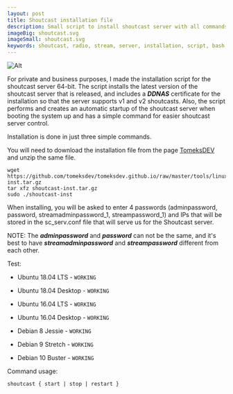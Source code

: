 ```yaml
---
layout: post
title: Shoutcast installation file
description: Small script to install shoutcast server with all commands in few lines
imageBig: shoutcast.svg
imageSmall: shoutcast.svg
keywords: shoutcast, radio, stream, server, installation, script, bash, ubuntu, debian, linux, DDNAS, v1, v2, stream, password
---
```


![Alt](https://tomeksdev.com/postImages/Shoutcast_1.png "Shoutcast")

For private and business purposes, I made the installation script for the shoutcast server 64-bit. The script installs the latest version of the shoutcast server that is released, and includes a **_DDNAS_** certificate for the installation so that the server supports v1 and v2 shoutcasts. Also, the script performs and creates an automatic startup of the shoutcast server when booting the system up and has a simple command for easier shoutcast server control.

Installation is done in just three simple commands.

You will need to download the installation file from the page [TomeksDEV](https://tomeksdev.com/tools/linux/shoutcast-inst.tar.gz) and unzip the same file.

    wget https://github.com/tomeksdev/tomeksdev.github.io/raw/master/tools/linux/shoutcast-inst.tar.gz
    tar xfz shoutcast-inst.tar.gz
    sudo ./shoutcast-inst

When installing, you will be asked to enter 4 passwords (adminpassword, password, streamadminpassword_1, streampassword_1) and IPs that will be stored in the sc_serv.conf file that will serve us for the Shoutcast server.

NOTE: The **_adminpassword_** and **_password_** can not be the same, and it's best to have **_streamadminpassword_** and **_streampassword_** different from each other.

Test:

- Ubuntu 18.04 LTS - `WORKING`

- Ubuntu 18.04 Desktop - `WORKING`

- Ubuntu 16.04 LTS - `WORKING`

- Ubuntu 16.04 Desktop - `WORKING`

- Debian 8 Jessie - `WORKING`

- Debian 9 Stretch - `WORKING`

- Debian 10 Buster - `WORKING`



Command usage:

    shoutcast { start | stop | restart }